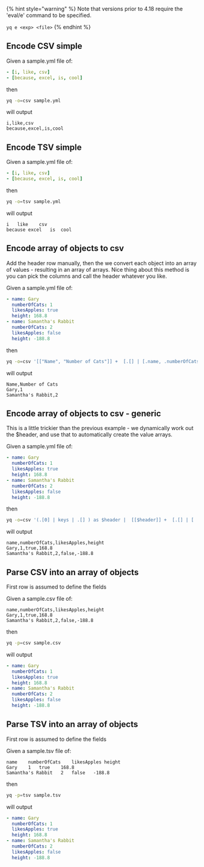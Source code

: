 
{% hint style="warning" %}
Note that versions prior to 4.18 require the 'eval/e' command to be specified.&#x20;

`yq e <exp> <file>`
{% endhint %}

## Encode CSV simple
Given a sample.yml file of:
```yaml
- [i, like, csv]
- [because, excel, is, cool]
```
then
```bash
yq -o=csv sample.yml
```
will output
```csv
i,like,csv
because,excel,is,cool
```

## Encode TSV simple
Given a sample.yml file of:
```yaml
- [i, like, csv]
- [because, excel, is, cool]
```
then
```bash
yq -o=tsv sample.yml
```
will output
```tsv
i	like	csv
because	excel	is	cool
```

## Encode array of objects to csv
Add the header row manually, then the we convert each object into an array of values - resulting in an array of arrays. Nice thing about this method is you can pick the columns and call the header whatever you like.

Given a sample.yml file of:
```yaml
- name: Gary
  numberOfCats: 1
  likesApples: true
  height: 168.8
- name: Samantha's Rabbit
  numberOfCats: 2
  likesApples: false
  height: -188.8

```
then
```bash
yq -o=csv '[["Name", "Number of Cats"]] +  [.[] | [.name, .numberOfCats ]]' sample.yml
```
will output
```csv
Name,Number of Cats
Gary,1
Samantha's Rabbit,2
```

## Encode array of objects to csv - generic
This is a little trickier than the previous example - we dynamically work out the $header, and use that to automatically create the value arrays.

Given a sample.yml file of:
```yaml
- name: Gary
  numberOfCats: 1
  likesApples: true
  height: 168.8
- name: Samantha's Rabbit
  numberOfCats: 2
  likesApples: false
  height: -188.8

```
then
```bash
yq -o=csv '(.[0] | keys | .[] ) as $header |  [[$header]] +  [.[] | [ .[$header] ]]' sample.yml
```
will output
```csv
name,numberOfCats,likesApples,height
Gary,1,true,168.8
Samantha's Rabbit,2,false,-188.8
```

## Parse CSV into an array of objects
First row is assumed to define the fields

Given a sample.csv file of:
```csv
name,numberOfCats,likesApples,height
Gary,1,true,168.8
Samantha's Rabbit,2,false,-188.8

```
then
```bash
yq -p=csv sample.csv
```
will output
```yaml
- name: Gary
  numberOfCats: 1
  likesApples: true
  height: 168.8
- name: Samantha's Rabbit
  numberOfCats: 2
  likesApples: false
  height: -188.8
```

## Parse TSV into an array of objects
First row is assumed to define the fields

Given a sample.tsv file of:
```tsv
name	numberOfCats	likesApples	height
Gary	1	true	168.8
Samantha's Rabbit	2	false	-188.8

```
then
```bash
yq -p=tsv sample.tsv
```
will output
```yaml
- name: Gary
  numberOfCats: 1
  likesApples: true
  height: 168.8
- name: Samantha's Rabbit
  numberOfCats: 2
  likesApples: false
  height: -188.8
```

